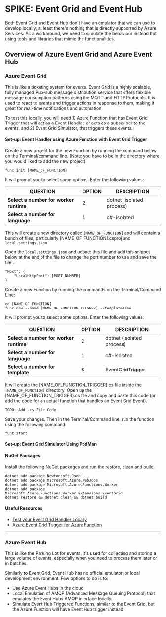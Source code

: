# SPIKE: Event Grid and Event Hub

Both Event Grid and Event Hub don't have an emulator that we can use to develop locally, at least there's nothing that is directly supported by Azure Services. As a workaround, we need to simulate the behaviour instead but using tools and libraries that mimic the functionalities.

## Overview of Azure Event Grid and Azure Event Hub

### Azure Event Grid

This is like a ticketing system for events. Event Grid is a highly scalable, fully managed Pub-sub message distribution service that offers flexible message consumption patterns using the MQTT and HTTP Protocols. It is used to react to events and trigger actions in response to them, making it great for real-time notifications and automation.

To test this locally, you will need 1) Azure Function that has Event Grid Trigger that will act as a Event Handler, or acts as a subscriber to the events, and 2) Event Grid Simulator, that triggers these events.

#### Set-up: Event Handler using Azure Function with Event Grid Trigger

Create a new project for the new Function by running the command below on the Terminal/command line. (Note: you have to be in the directory where you would liked to add the new project).

    func init [NAME_OF_FUNCTION]

It will prompt you to select some options. Enter the following values:

| QUESTION                               | OPTION | DESCRIPTION               |
|----------------------------------------|--------|---------------------------|
| **Select a number for worker runtime** | 2      | dotnet (isolated process) |
| **Select a number for language**       | 1      | c#-isolated               |

This will create a new directory called `[NAME_OF_FUNCTION]` and will contain a bunch of files, particularly [NAME_OF_FUNCTION].csproj and `local.settings.json`

Open the `local.settings.json` and udpate this file and add this snippet below at the end of the file to change the port number to use and save the file..

    "Host": {
        "LocalHttpPort": [PORT_NUMBER]
    }

Create a new Function by running the commands on the Terminal/Command Line:

    cd [NAME_OF_FUNCTION]
    func new --name [NAME_OF_FUNCTION_TRIGGER] --templateName

It will prompt you to select some options. Enter the following values:

| QUESTION                               | OPTION | DESCRIPTION               |
|----------------------------------------|--------|---------------------------|
| **Select a number for worker runtime** | 2      | dotnet (isolated process) |
| **Select a number for language**       | 1      | c#-isolated               |
| **Select a number for template**       | 8      | EventGridTrigger          |

It will create the [NAME_OF_FUNCTION_TRIGGER].cs file inside the `[NAME_OF_FUNCTION]` directory. Open up the [NAME_OF_FUNCTION_TRIGGER].cs file and copy and paste this code (or add the code for an actual function that handles an Event Grid Event).

    TODO: Add .cs File Code

Save your changes. Then in the Terminal/Command line, run the function using the following command:

    func start

#### Set-up: Event Grid Simulator Using PodMan

#### NuGet Packages

Install the following NuGet packages and run the restore, clean and build.

    dotnet add package Newtonsoft.Json
    dotnet add package Microsoft.Azure.WebJobs
    dotnet add package Microsoft.Azure.Functions.Worker
    dotnet add package Microsoft.Azure.Functions.Worker.Extensions.EventGrid
    dotnet restore && dotnet clean && dotnet build


#### Useful Resources

* [Test your Event Grid Handler Locally](https://learn.microsoft.com/en-us/azure/communication-services/how-tos/event-grid/local-testing-event-grid)
* [Azure Event Grid Trigger for Azure Function](https://learn.microsoft.com/en-us/azure/azure-functions/functions-bindings-event-grid-trigger?tabs=python-v2%2Cin-process%2Cnodejs-v4%2Cextensionv3&pivots=programming-language-csharp)

---

### Azure Event Hub

This is like the Parking Lot for events. It's used for collecting and storing a large volume of events, especially when you need to process them later or in batches.

Similarly to Event Grid, Event Hub has no official emulator, or local development environment. Few options to do is to:

* Use Azure Event Hubs in the cloud
* Local Emulation of AMQP (Advanced Message Queuing Protocol) that emulates the Event Hubs AMQP interface locally.
* Simulate Event Hub Triggered Functions, similar to the Event Grid, but the Azure Function will have Event Hub trigger instead

